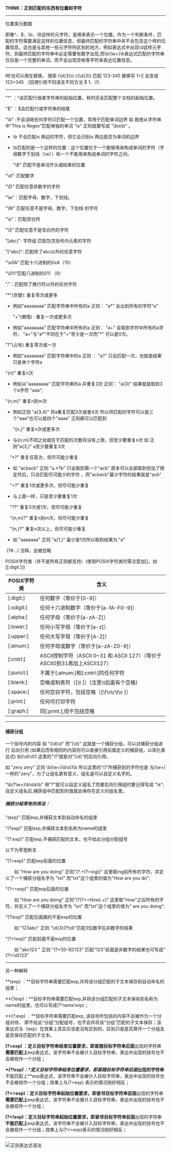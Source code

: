 **THINK：正则匹配的东西有位置和字符** 

---

位置类元数据

即像^、$、\b、\B这样的元字符，是用来表示一个位置。作为一个判断条件，匹配的字符需要满足这样的位置信息，但最终匹配的字符串中并不会包含这个样的位置信息。这也是与其他一些元字符所区别的地方，例如表达式中出现\d这样元字符，则最终匹配的字符串中必定需要有数字出现,而\b(\w+)\b表达式匹配的字符串仅仅是一个完整的单词，而不会出现空格等字符来表达位置信息。

---

RE也可以用在替换， 搜索 (\d{3})(-)(\d{3})  匹配 123-345 替换写 $1+$2 会变成123+345  （回溯引用不同语言不同方法 $ 1、\1）

---

"^" ：^会匹配行或者字符串的起始位置，有时还会匹配整个文档的起始位置。 

  "$" ：$会匹配行或字符串的结尾

"\b" :不会消耗任何字符只匹配一个位置，常用于匹配单词边界 如 我想从字符串中"This is Regex"匹配单独的单词 "is" 正则就要写成 "\bis\b" 。

- \b 不会匹配is 两边的字符，但它会识别is 两边是否为单词的边界 
- \b匹配的是一个这样的位置：这个位置位于一个能够用来构成单词的字符（字母数字下划线（\w））和一个不能用来构成单词的字符之间。

  "\B" 匹配不是单词开头或结束的位置

"\d": 匹配数字

"\D" 匹配任意非数字的字符

"\w"：匹配字母，数字，下划线。

 "\W"  匹配任意不是字母，数字，下划线 的字符

"\s"：匹配空白符

 "\S"  匹配任意不是空白符的字符

 "[abc]": 字符组 匹配包含括号内元素的字符 

"\[^abc]": 匹配除了abc以外的任意字符

"\x0A" 匹配十六进制的0xA（10）

”\011”匹配八进制的011 （9） 

"."：匹配除了换行符以外的任何字符

 "*"(贪婪):  重复零次或更多

- 例如"aaaaaaaa" 匹配字符串中所有的a 正则： "a*"  会出到所有的字符"a"

   "+"(懒惰) : 重复一次或更多次

-  例如"aaaaaaaa" 匹配字符串中所有的a 正则： "a+" 会取到字符中所有的a字符， "a+"与"a*"不同在于"+"至少是一次而"*" 可以是0次。

  "?"(占有)  重复零次或一次

-   例如"aaaaaaaa" 匹配字符串中的a 正则 ： "a?" 只会匹配一次，也就是结果只是单个字符a

 "{n}" 重复n次

- 例如从"aaaaaaaa" 匹配字符串的a 并重复3次 正则： "a{3}" 结果就是取到3个a字符 "aaa";

 "{n,m}" 重复n到m次

- 例如正则 "a{3,4}" 将a重复匹配3次或者4次 所以供匹配的字符可以是三个"aaa"也可以是四个"aaaa" 正则都可以匹配到

   "{n,}" 重复n次或更多次

-  与{n,m}不同之处就在于匹配的次数将没有上限，但至少要重复n次 如 正则"a{3,}" a至少要重复3次

　"*?"  重复任意次，但尽可能少重复 

-  如 "acbacb" 正则 "a.*?b" 只会取到第一个"acb" 原本可以全部取到但加了限定符后，只会匹配尽可能少的字符 ，而"acbacb"最少字符的结果就是"acb" 

　"+?" 重复1次或更多次，但尽可能少重复

-  与上面一样，只是至少要重复1次

　"??" 重复0次或1次，但尽可能少重复

　"{n,m}?" 重复n到m次，但尽可能少重复

　"{n,}?"  重复n次以上，但尽可能少重复

- 如 "aaaaaaa" 正则 "a{1,}" 最少是1次所以取到结果为 "a"

​     (?#...) 注释，会被忽略

POSIX字符类（并不是所有正则都支持）(使用POSIX字符类时需注意加[]，如[[:digit:]])

| POSIX字符类 | 含义                                                         |
| ----------- | ------------------------------------------------------------ |
| [:digit:]   | 任何数字（等价于[0-9]）                                      |
| [:xdigit:]  | 任何十六进制数字（等价于[a-fA-F0-9]）                        |
| [:alpha:]   | 任何字母（等价于[a-zA-Z]）                                   |
| [:lower:]   | 任何小写字母（等价于[a-z]）                                  |
| [:upper:]   | 任何大写字母（等价于[A-Z]）                                  |
| [:alnum:]   | 任何字母或数字（等价于[a-zA-Z0-9]）                          |
| [:cntrl:]   | ASCII控制字符（ASCII 0~31 和 ASCII 127）（等价于ASCII0到31再加上ASCII127） |
| [:punct:]   | 不属于[:alnum:]和[:cntrl:]的任何字符                         |
| [:blank:]   | 空格或制表符（[\t ]）(注意\t后面有个空格)                    |
| [:space:]   | 任何空白字符，包括空格（[\f\n\r\t\v ]）                      |
| [:print:]   | 任何可打印字符                                               |
| [:graph:]   | 同[:print:],但不包括空格                                     |

---

#### 捕获分组

一个括号内的内容 如 "(\d)\d" 而"(\d)" 这就是一个捕获分组，可以对捕获分组进行 后向引用 (如果后而有相同的内容则可以直接引用前面定义的捕获组，以简化表达式) 如(\d)\d\1 这里的"\1"就是对"(\d)"的后向引用。

如 "zery zery" 正则 \b(\w+)\b\s\1\b 所以这里的"\1"所捕获到的字符也是 与(\w+)一样的"zery"，为了让组名更有意义，组名是可以自定义名字的。

"\b(?<name>\w+)\b\s\k<name>\b" 用"?<name>"就可以自定义组名了而要后向引用组时要记得写成 "\k<name>";自定义组名后,捕获组中匹配到的值就会保存在定义的组名里。

##### 捕获分组常有的用法：

"(exp)"  匹配exp,并捕获文本到自动命名的组里

"(?<name>exp)"  匹配exp,并捕获文本到名称为name的组里

"(?:exp)" 匹配exp,不捕获匹配的文本，也不给此分组分配组号

以下为零宽断言

"(?=exp)" 匹配exp前面的位置

　　如 "How are you doing" 正则"(?<txt>.+(?=ing))" 这里取ing前所有的字符，并定义了一个捕获分组名字为 "txt" 而"txt"这个组里的值为"How are you do";

"(?<=exp)" 匹配exp后面的位置

　　如 "How are you doing" 正则"(?<txt>(?<=How).+)" 这里取"How"之后所有的字符，并定义了一个捕获分组名字为 "txt" 而"txt"这个组里的值为" are you doing";

"(?!exp)" 匹配后面跟的不是exp的位置

　　如 "123abc" 正则 "\d{3}(?!\d)"匹配3位数字后非数字的结果

"(?<!exp)" 匹配前面不是exp的位置

　　如 "abc123 " 正则 "(?<![0-9])123" 匹配"123"前面是非数字的结果也可写成"(?!<\d)123"

---

另一种解释

**(exp) ：**目标字符串需要匹配exp,并将该分组匹配的子文本保存到自动命名的组里；

**(?<name>exp)：**目标字符串需要匹配exp,并将该分组匹配的子文本保存到名称为name的组里，也可以写成(?'name'exp)；

**(?:exp) ：**目标字符串需要匹配exp,  该括号所包括的内容不会被作为一个分组对待， 即不给此“分组”分配组号，也不会并将该”分组”匹配的子文本保存；该表达式与（exp）在效果上其实应该是没有区别的，区别只是是否算作一个分组及是否保存匹配的子文本。

**(?=exp) ：**定义目标字符串结束位置要求，即紧随目标字符串**后面**出现的字符串**需要匹配上**exp表达式，该字符串不会被计入目标字符串，表达中出现的括号也不会被视作一个分组；

***\*(?!exp)：\****定义目标字符串结束位置要求，即紧随目标字符串**后面**出现的字符串**不能匹配上**exp表达式，该字符串不会被计入目标字符串，表达中出现的括号也不会被视作一个分组；效果上与(?=exp)  表示的情况刚好相反；

**(?<=exp)：**定义目标字符串起始位置要求，即紧邻目标字符串**前面**出现的字符串**需要匹配上**exp表达式，该字符串不会被计入目标字符串，表达中出现的括号也不会被视作一个分组；

**(?<!exp)：**定义目标字符串起始位置要求，即紧邻目标字符串**前面**出现的字符串**不能匹配上**exp表达式，该字符串不会被计入目标字符串，表达中出现的括号也不会被视作一个分组；效果上与(?<=exp)表示的情况刚好相反；

---

![正则表达式语法](PICTURES/正则表达式语法.jpg)